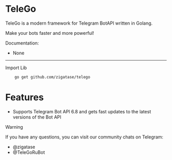 # TeleGo

TeleGo is a modern framework for Telegram BotAPI written in Golang.

Make your bots faster and more powerful!

Documentation:
-   None


---
Import Lib

        go get github.com/zigatase/telego

# Features
- Supports Telegram Bot API 6.8 and gets fast updates to the latest versions of the Bot API


Warning

If you have any questions, you can visit our community chats on Telegram:
-   @zigatase
-   @TeleGoRuBot